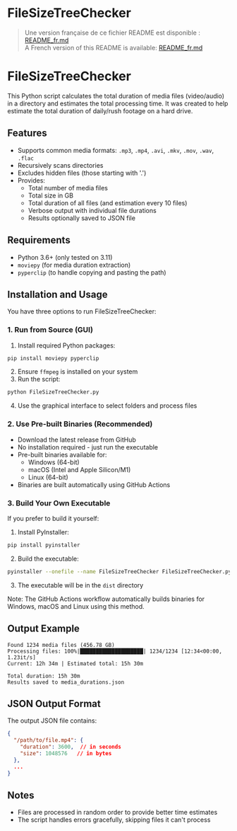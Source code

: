# FileSizeTreeChecker

> Une version française de ce fichier README est disponible : [README_fr.md](README_fr.md)  
> A French version of this README is available: [README_fr.md](README_fr.md)

# FileSizeTreeChecker

This Python script calculates the total duration of media files (video/audio) in a directory and estimates the total processing time. It was created to help estimate the total duration of daily/rush footage on a hard drive.

## Features

- Supports common media formats: `.mp3`, `.mp4`, `.avi`, `.mkv`, `.mov`, `.wav`, `.flac`
- Recursively scans directories
- Excludes hidden files (those starting with '.')
- Provides:
  - Total number of media files
  - Total size in GB
  - Total duration of all files (and estimation every 10 files)
  - Verbose output with individual file durations
  - Results optionally saved to JSON file

## Requirements

- Python 3.6+ (only tested on 3.11)
- `moviepy` (for media duration extraction)
- `pyperclip` (to handle copying and pasting the path)

## Installation and Usage

You have three options to run FileSizeTreeChecker:

### 1. Run from Source (GUI)
1. Install required Python packages:
```bash
pip install moviepy pyperclip
```
2. Ensure `ffmpeg` is installed on your system
3. Run the script:
```bash
python FileSizeTreeChecker.py
```
4. Use the graphical interface to select folders and process files

### 2. Use Pre-built Binaries (Recommended)
- Download the latest release from GitHub
- No installation required - just run the executable
- Pre-built binaries available for:
  - Windows (64-bit)
  - macOS (Intel and Apple Silicon/M1)
  - Linux (64-bit)
- Binaries are built automatically using GitHub Actions

### 3. Build Your Own Executable
If you prefer to build it yourself:
1. Install PyInstaller:
```bash
pip install pyinstaller
```
2. Build the executable:
```bash
pyinstaller --onefile --name FileSizeTreeChecker FileSizeTreeChecker.py --noconsole --hidden-import=imageio_ffmpeg
```
3. The executable will be in the `dist` directory

Note: The GitHub Actions workflow automatically builds binaries for Windows, macOS and Linux using this method.

## Output Example

```
Found 1234 media files (456.78 GB)
Processing files: 100%|████████████████████| 1234/1234 [12:34<00:00,  1.23it/s]
Current: 12h 34m | Estimated total: 15h 30m

Total duration: 15h 30m
Results saved to media_durations.json
```

## JSON Output Format

The output JSON file contains:
```json
{
  "/path/to/file.mp4": {
    "duration": 3600,  // in seconds
    "size": 1048576   // in bytes
  },
  ...
}
```

## Notes

- Files are processed in random order to provide better time estimates
- The script handles errors gracefully, skipping files it can't process
